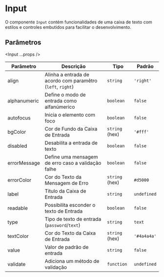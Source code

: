 # Input

O componente `Input` contém funcionalidades de uma caixa de texto com estilos e controles embutidos para facilitar o desenvolvimento.

<!-- @example ./example/Example.html -->

## Parâmetros

<Input ...props />

| Parâmetro   | Descrição                                                  | Tipo            | Padrão     |
|-------------|------------------------------------------------------------|-----------------|------------|
| align       | Alinha a entrada de acordo com paramêtro (`left`, `right`) | `string`        | `'right'`  |
| alphanumeric| Define o modo de entrada como alfanúmerico                 | `boolean`       | `false`    |
| autofocus   | Inicia o elemento com foco                                 | `boolean`       | `false`    |
| bgColor     | Cor de Fundo da Caixa de Entrada                           | `string` (hex)  | `'#fff'`   |
| disabled    | Desabilita a entrada de texto                              | `boolean`       | `false`    |
| errorMessage| Define uma mensagem de erro caso a validação falhe         | `boolean`       | `false`    |
| errorColor  | Cor do Texto da Mensagem de Erro                           | `string` (hex)  | `#d5000`   |
| label       | Título da Caixa de Entrada                                 | `string`        | `undefined`|
| readable    | Possibilita esconder o texto de Entrada                    | `boolean`       | `false`    |
| type        | Tipo de texto de entrada (`password`/`text`)               | `string`        | `text`     |
| textColor   | Cor do Texto da Caixa de Entrada                           | `string` (hex)  | `'#4a4a4a'`|
| value       | Valor de padrão de entrada                                 | `string`        | `false`    |
| validate    | Adiciona um método de validação                            | `function`      | `undefined`|